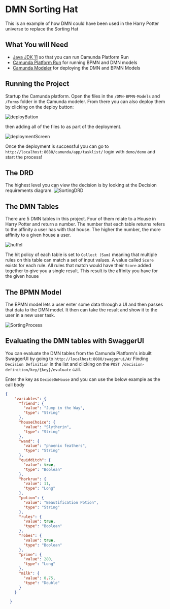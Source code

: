 # DMN Sorting Hat
This is an example of how DMN could have been used in the Harry Potter universe to replace the Sorting Hat

## What You will Need
* [Java JDK 11](https://www.oracle.com/java/technologies/javase-jdk11-downloads.html) so that you can run Camunda Platform Run
* [Camunda Platform Run](https://camunda.com/download/) for running BPMN and DMN models
* [Camunda Modeler](https://camunda.com/download/modeler/) for deploying the DMN and BPMN Models

## Running the Project

Startup the Camunda platform.
Open the files in the ``/DMN-BPMN-Models`` and ``/Forms`` folder in the Camunda modeler. From there you can also deploy them by clicking on the deploy button:

![deployButton](./images/deployButton-1.png) 

then adding all of the files to as part of the deployment.

![deploymentScreen](./images/deploymentScreen.png)

Once the deployment is successful you can go to `` http://localhost:8080/camunda/app/tasklist/`` login with ``demo/demo`` and start the process!

## The DRD
The highest level you can view the decision is by looking at the Decision requirements diagram.
![SortingDRD](./images/SortingHatDRD.png)

## The DMN Tables
There are 5 DMN tables in this project. Four of them relate to a House in Harry Potter and return a number. The number that each table returns refers to the affinity a user has with that house. The higher the number, the more affinity to a given house a user.

![huffel](./images/huffelpuffDMN.png)

The hit policy of each table is set to `Collect (Sum)` meaning that multiple rules on this table can match a set of input values. A value called `Score` exists for each rule. All rules that match would have their `Score` added together to give you a single result. This result is the affinity you have for the given house


## The BPMN Model

The BPMN model lets a user enter some data through a UI and then passes that data to the DMN model. It then can take the result and show it to the user in a new user task.

![SortingProcess](./images/SortingProcess.png)



## Evaluating the DMN tables with SwaggerUI
You can evaluate the DMN tables from the Camunda Platform's inbuilt SwaggerUI by going to `http://localhost:8080/swaggerui/#/`
Finding `Decision Definition` in the list and clicking on the `POST /decision-definition/key/{key}/evaluate` call. 

Enter the key as `DecideOnHouse` and you can use the below example as the call body

```Json
{
    "variables": {
      "friend": {
        "value": "Jump in the Way",
        "type": "String"
      },
      "houseChoice": {
        "value": "Slytherin",
        "type": "String"
      },
      "wand": {
        "value": "phoenix feathers",
        "type": "String"
      },
      "quidditch": {
        "value": true,
        "type": "Boolean"
      },
      "horkrux": {
        "value": 11,
        "type": "Long"
      },
      "potion": {
        "value": "Beautification Potion",
        "type": "String"
      },
      "rules": {
        "value": true,
        "type": "Boolean"
      },
      "robes": {
        "value": true,
        "type": "Boolean"
      },
      "prime": {
        "value": 280,
        "type": "Long"
      },
      "milk": {
        "value": 0.75,
        "type": "Double"
      }
    }
  
  }
```
